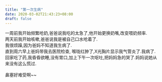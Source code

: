 ```yaml
---
title: "第一次生病"
date: 2020-03-02T21:43:23+08:00
draft: false
---
```


一周前我开始频繁呛奶,爸爸说我吃的太急了,他开始更换奶嘴,改变喂奶频率.  
两天前我开始咳嗽,爸爸说我是被自己口水呛着了.  
我很烦躁,因为爸妈不知道我生病了.
&nbsp;  
直到周六早上爸妈带我去医院检查, 喉咙红肿了,X光胸片显示我气管炎了.我病了.  
回家吃了药,我昏昏欲睡,没有胃口,加上下午一次呕吐,把妈妈急的哭了.妈妈说她从来没有这么慌过.  
&nbsp;  
鼻塞好难受啊~~